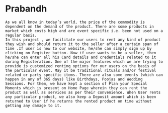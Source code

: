 # Prabandh
    As we all know in today’s world, the price of the commodity is dependent on the demand of the product. There are some products in market which costs high and are event specific i.e. been not used on a regular basis.
    In this project , we facilitate our users to rent any kind of product they wish and should return it to the seller after a certain span of time .If user is new to our website, he/she can simply sign up by clicking on Register button. Now if user wants to be a seller, then he/she can enter all his Card details and credentials related to it during Registeration. One of the major features which we are trying to provide is customized renting options for our users on the basis of the particular event. May it be traditional rituals and/or festival related or party specific items. There are also some events (which can happen in any of 365 days) like Birthdays, Poojas and Wedding Sessions. For them, we have kept a section of Plan your Special Moments which is present on Home Page wherein they can rent the product as well as services as per their convenience. When User rents any particular product, we also keep a Deposit amount which is been returned to User if he returns the rented product on time without getting any damage to it.
